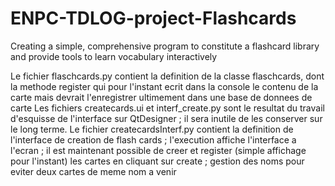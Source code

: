 # ENPC-TDLOG-project-Flashcards
Creating a simple, comprehensive program to constitute a flashcard library and provide tools to learn vocabulary interactively

Le fichier flaschcards.py contient la definition de la classe flaschcards, dont la methode register qui pour l'instant ecrit dans la console le contenu de la carte mais devrait l'enregistrer ultimement dans une base de donnees de carte
Les fichiers createcards.ui et interf_create.py sont le resultat du travail d'esquisse de l'interface sur QtDesigner ; il sera inutile de les conserver sur le long terme.
Le fichier createcardsInterf.py contient la definition de l'interface de creation de flash cards ; l'execution affiche l'interface a l'ecran ; il est maintenant possible de creer et register (simple affichage pour l'instant) les cartes en cliquant sur create ; gestion des noms pour eviter deux cartes de meme nom a venir

